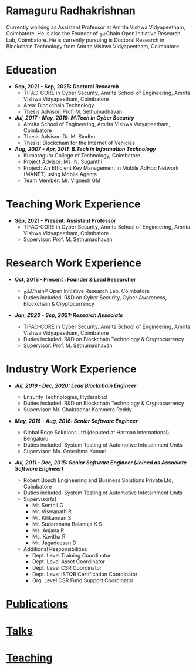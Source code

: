<h1>Ramaguru Radhakrishnan</h1>
Currently working as Assistant Professor at Amrita Vishwa Vidyapeetham, Coimbatore. He is also the Founder of நம்Chain Open Initiative Research Lab, Coimbatore. He is currently pursuing is Doctoral Research in Blockchain Technology from Amrita Vishwa Vidyapeetham, Coimbatore.

Education
======
* **Sep, 2021 - Sep, 2025: Doctoral Research**
  * TIFAC-CORE in Cyber Security, Amrita School of Engineering, Amrita Vishwa Vidyapeetham, Coimbatore
  * Area: Blockchain Technology
  * Thesis Advisor: Prof. M. Sethumadhavan
* _**Jul, 2017 - May, 2019: M.Tech in Cyber Security**_
  * Amrita School of Engineering, Amrita Vishwa Vidyapeetham, Coimbatore
  * Thesis Advisor: Dr. M. Sindhu
  * Thesis: Blockchain for the Internet of Vehicles
* _**Aug, 2007 - Apr, 2011: B.Tech in Information Technology**_
  * Kumaraguru College of Technology, Coimbatore
  * Project Advisor: Ms. N. Suganthi
  * Project: An Efficient Key Management in Mobile AdHoc Network (MANET) using Mobile Agents
  * Team Member: Mr. Vignesh GM


Teaching Work Experience
======
* **Sep, 2021 - Present: Assistant Professor**
  * TIFAC-CORE in Cyber Security, Amrita School of Engineering, Amrita Vishwa Vidyapeetham, Coimbatore
  * Supervisor: Prof. M. Sethumadhavan

Research Work Experience
======
* **Oct, 2018 - Present : Founder & Lead Researcher**
  * நம்Chain® Open Initiative Research Lab, Coimbatore
  * Duties included: R&D on Cyber Security, Cyber Awareness, Blockchain & Cryptocurrency

* _**Jan, 2020 - Sep, 2021: Research Associate**_
  * TIFAC-CORE in Cyber Security, Amrita School of Engineering, Amrita Vishwa Vidyapeetham, Coimbatore
  * Duties included: R&D on Blockchain Technology & Cryptocurrency
  * Supervisor: Prof. M. Sethumadhavan

Industry Work Experience
======
* _**Jul, 2019 - Dec, 2020: Lead Blockchain Engineer**_
  * Ensurity Technologies, Hyderabad
  * Duties included: R&D on Blockchain Technology & Cryptocurrency
  * Supervisor: Mr. Chakradhar Kommera Reddy

* _**May, 2016 - Aug, 2016: Senior Software Engineer**_
  * Global Edge Solutions Ltd (deputed at Harman International), Bengaluru
  * Duties included: System Testing of Automotive Infotainment Units
  * Supervisor: Ms. Greeshma Kumari

* _**Jul, 2011 - Dec, 2015: Senior Software Engineer (Joined as Associate Software Engineer)**_
  * Robert Bosch Engineering and Business Solutions Private Ltd, Coimbatore
  * Duties included: System Testing of Automotive Infotainment Units
  * Supervisor(s)
    * Mr. Senthil G
    * Mr. Viswanath R
    * Mr. Kilikannan S
    * Mr. Sudarshana Balanuja K S
    * Ms. Anjana R
    * Ms. Kavitha R
    * Mr. Jagadeesan D
  * Additional Responsibilities
    * Dept. Level Training Coordinator
    * Dept. Level Asset Coordinator
    * Dept. Level CSR Coordinator
    * Dept. Level ISTQB Certification Coordinator
    * Org. Level CSR Fund Support Coordinator
  
 
[Publications](https://ramagururadhakrishnan.github.io/publications/)
======

[Talks](https://ramagururadhakrishnan.github.io/talks/)
======

[Teaching](https://ramagururadhakrishnan.github.io/teaching/)
======

